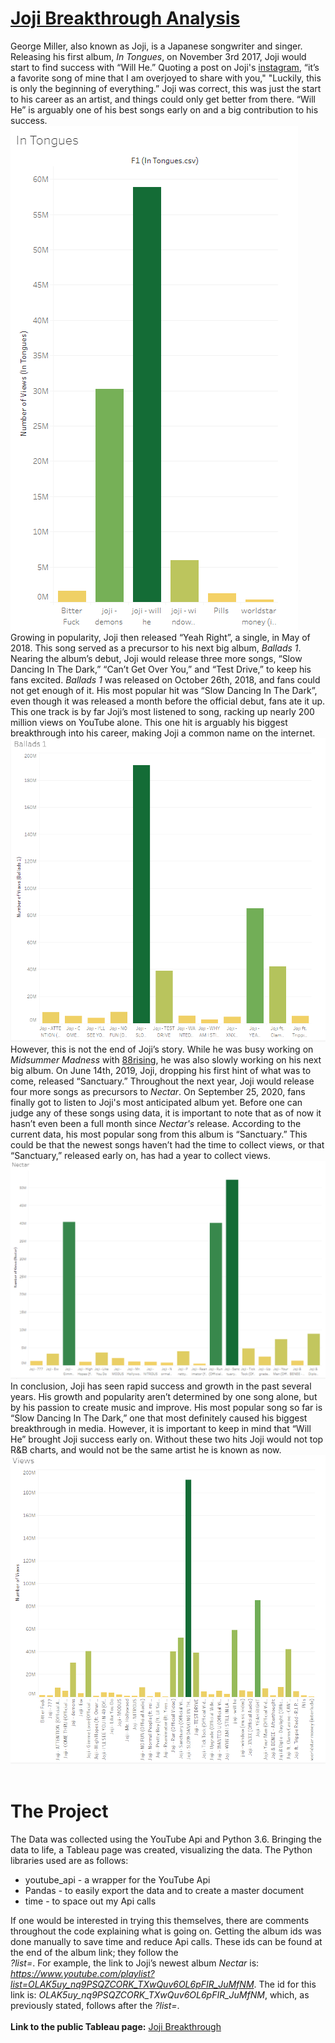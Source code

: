 # [Joji Breakthrough Analysis](https://www.youtube.com/channel/UCFl7yKfcRcFmIUbKeCA-SJQ)

George Miller, also known as Joji, is a Japanese songwriter and singer. Releasing his first album, *In Tongues*, on November 3rd 2017, Joji would start to find success with “Will He.” Quoting a post on Joji's [instagram](https://genius.com/Joji-will-he-lyrics), “it’s a favorite song of mine that I am overjoyed to share with you," "Luckily, this is only the beginning of everything.” Joji was correct, this was just the start to his career as an artist, and things could only get better from there. “Will He” is arguably one of his best songs early on and a big contribution to his success.
<br>
![In Tongues](/images/In_Tongues.PNG)
<br>
Growing in popularity, Joji then released “Yeah Right”, a single, in May of 2018. This song served as a precursor to his next big album, *Ballads 1*. Nearing the album’s debut, Joji would release three more songs, “Slow Dancing In The Dark,” “Can’t Get Over You,” and “Test Drive,” to keep his fans excited. *Ballads 1* was released on October 26th, 2018, and fans could not get enough of it. His most popular hit was “Slow Dancing In The Dark”, even though it was released a month before the official debut, fans ate it up. This one track is by far Joji’s most listened to song, racking up nearly 200 million views on YouTube alone. This one hit is arguably his biggest breakthrough into his career, making Joji a common name on the internet.
<br>
![Ballads 1](/images/Ballads_1.PNG)
<br>
However, this is not the end of Joji’s story. While he was busy working on *Midsummer Madness* with [88rising](https://www.youtube.com/channel/UCZW5lIUz93q_aZIkJPAC0IQ), he was also slowly working on his next big album. On June 14th, 2019, Joji, dropping his first hint of what was to come, released “Sanctuary.” Throughout the next year, Joji would release four more songs as precursors to *Nectar*. On September 25, 2020, fans finally got to listen to Joji's most anticipated album yet. Before one can judge any of these songs using data, it is important to note that as of now it hasn’t even been a full month since *Nectar's* release. According to the current data, his most popular song from this album is “Sanctuary.” This could be that the newest songs haven’t had the time to collect views, or that “Sanctuary,” released early on, has had a year to collect views.
<br>
![Nectar](/images/Nectar.PNG)
<br>
In conclusion, Joji has seen rapid success and growth in the past several years. His growth and popularity aren’t determined by one song alone, but by his passion to create music and improve. His most popular song so far is “Slow Dancing In The Dark,” one that most definitely caused his biggest breakthrough in media. However, it is important to keep in mind that “Will He” brought Joji success early on. Without these two hits Joji would not top R&B charts, and would not be the same artist he is known as now.
<br>
![total Views](/images/Total_Views.PNG)
<br>
<br>
# The Project
The Data was collected using the YouTube Api and Python 3.6. Bringing the data to life, a Tableau page was created, visualizing the data. The Python libraries used are as follows: 
* youtube_api - a wrapper for the YouTube Api
* Pandas - to easily export the data and to create a master document
* time - to space out my Api calls

If one would be interested in trying this themselves, there are comments throughout the code explaining what is going on. Getting the album ids was done manually to save time and reduce Api calls. These ids can be found at the end of the album link; they follow the <br> *?list=*. For example, the link to Joji’s newest album *Nectar* is: *https://www.youtube.com/playlist?list=OLAK5uy_nq9PSQZCORK_TXwQuv6OL6pFIR_JuMfNM*.
The id for this link is: *OLAK5uy_nq9PSQZCORK_TXwQuv6OL6pFIR_JuMfNM*, which, as previously stated, follows after the *?list=*.
<br>
<br>
**Link to the public Tableau page:** [Joji Breakthrough](https://public.tableau.com/profile/zachary.wilson8720#!/vizhome/JojiBreakthrough/Views?publish=yes)
